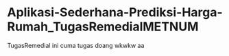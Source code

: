 # Aplikasi-Sederhana-Prediksi-Harga-Rumah_TugasRemedialMETNUM
TugasRemedial
ini cuma tugas doang wkwkw
aa
